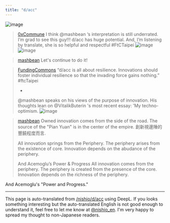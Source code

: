 ```yaml
---
title: "d/acc"
---
```


![image](https://gyazo.com/9bbb3c4cddca7017358c55e0a411b8dc/thumb/1000)


> [0xCommune](https://twitter.com/0xCommune/status/1733398738943820148/photo/1) I think
>  @mashbean
>   ‘s interpretation is still underrated. I’m grad to see this guy!!! d/acc has huge potential.
>  And, I’m listening by translate, she is so helpful and respectful #FtCTaipei
>  ![image](https://pbs.twimg.com/media/GA5E9fAbYAAcrwD?format=jpg&name=medium#.png) ![image](https://pbs.twimg.com/media/GA5E9e5acAAQDl9?format=jpg&name=medium#.png)

> [mashbean](https://twitter.com/mashbean/status/1733517578319122597) Let's continue to do it!


> [FundingCommons](https://twitter.com/FundingCommons/status/1733415018073616592/photo/1) “d/acc is all about resilience. Innovations should foster individual resilience so that the invading force gains nothing.” #ftcTaipei
>
>  -
>  @mashbean
>   speaks on his views of the purpose of innovation. His thoughts lean on
>  @VitalikButerin
>  's most recent essay: 'My techno-optimism.
>  ![image](https://pbs.twimg.com/media/GA5TwfNagAAolGU?format=jpg&name=medium#.png)

> [mashbean](https://twitter.com/mashbean/status/1733415018073616592/photo/1) Owned innovation comes from the side of the road.
>  The source of the "Pian Yuan" is in the center of the empire.
>  創新視邊陲的豐饒程度而言.
>
>  All innovation springs from the Periphery.
>  The periphery arises from the existence of core.
>  Innovation depends on the abudance of the periphery.
>
>  And Acemoglu’s Power & Progress
All innovation comes from the periphery.
The periphery is created from the presence of the core.
Innovation depends on the richness of the periphery.

And Acemoglu's "Power and Progress."

---
This page is auto-translated from [/nishio/d/acc](https://scrapbox.io/nishio/d/acc) using DeepL. If you looks something interesting but the auto-translated English is not good enough to understand it, feel free to let me know at [@nishio_en](https://twitter.com/nishio_en). I'm very happy to spread my thought to non-Japanese readers.